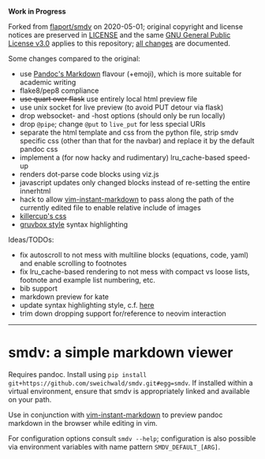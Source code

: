 **Work in Progress**

Forked from [flaport/smdv][forkedfrom] on 2020-05-01;
original copyright and license notices are preserved in [LICENSE](LICENSE) and the same [GNU General Public License v3.0][gpl3] applies to this repository;
[all changes][changes] are documented.

Some changes compared to the original:

* use [Pandoc's Markdown][pandocmarkdown] flavour (+emoji), which is more suitable for academic writing
* flake8/pep8 compliance
* ~~use quart over flask~~ use entirely local html preview file
* use unix socket for live preview (to avoid PUT detour via flask)
* drop websocket- and -host options (should only be run locally)
* drop `@pipe`; change `@put` to `live_put` for less special URIs
* separate the html template and css from the python file, strip smdv specific css (other than that for the navbar) and replace it by the default pandoc css
* implement a (for now hacky and rudimentary) lru_cache-based speed-up
* renders dot-parse code blocks using viz.js
* javascript updates only changed blocks instead of re-setting the entire innerhtml
* hack to allow [vim-instant-markdown][vim] to pass along the path of the currently edited file to enable relative include of images
* [killercup's css](https://gist.github.com/killercup/5917178)
* [gruvbox style](https://www.jonashietala.se/blog/2015/08/04/gruvbox_syntax_highlighting_for_pandoc/) syntax highlighting

Ideas/TODOs:

* fix autoscroll to not mess with multiline blocks (equations, code, yaml) and enable scrolling to footnotes
* fix lru_cache-based rendering to not mess with compact vs loose lists, footnote and example list numbering, etc.
* bib support
* markdown preview for kate
* update syntax highlighting style, c.f. [here](https://www.jonashietala.se/blog/2019/01/25/site_restyle_and_update/#changes-to-code-display)
* trim down dropping support for/reference to neovim interaction



---



# smdv: a **s**imple **m**ark**d**own **v**iewer

Requires pandoc.
Install using `pip install git+https://github.com/sweichwald/smdv.git#egg=smdv`.
If installed within a virtual environment, ensure that smdv is appropriately linked and available on your path.

Use in conjunction with [vim-instant-markdown][vim] to preview pandoc markdown in the browser while editing in vim.

For configuration options consult `smdv --help`; configuration is also possible via environment variables with name pattern `SMDV_DEFAULT_[ARG]`.



[changes]: https://github.com/flaport/smdv/compare/9ea3657...sweichwald:master
[forkedfrom]: https://github.com/flaport/smdv/tree/9ea36575eef5993624ffefa682083c792e645a3f
[gpl3]: https://www.gnu.org/licenses/gpl-3.0.html
[pandocmarkdown]: https://pandoc.org/MANUAL.html#pandocs-markdown
[vim]: https://github.com/sweichwald/vim-instant-markdown
